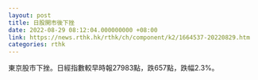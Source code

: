 ```yaml
---
layout: post
title: 日股開市後下挫
date: 2022-08-29 08:12:04.000000000 +08:00
link: https://news.rthk.hk/rthk/ch/component/k2/1664537-20220829.htm
categories: rthk
---
```


東京股市下挫。日經指數較早時報27983點，跌657點，跌幅2.3%。
